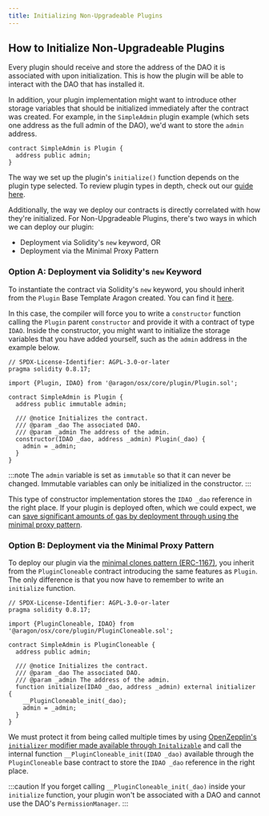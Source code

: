 ```yaml
---
title: Initializing Non-Upgradeable Plugins
---
```


## How to Initialize Non-Upgradeable Plugins

Every plugin should receive and store the address of the DAO it is associated with upon initialization. This is how the plugin will be able to interact with the DAO that has installed it.

In addition, your plugin implementation might want to introduce other storage variables that should be initialized immediately after the contract was created. For example, in the `SimpleAdmin` plugin example (which sets one address as the full admin of the DAO), we'd want to store the `admin` address.

```solidity
contract SimpleAdmin is Plugin {
  address public admin;
}
```

The way we set up the plugin's `initialize()` function depends on the plugin type selected. To review plugin types in depth, check out our [guide here](../02-plugin-types.md).

Additionally, the way we deploy our contracts is directly correlated with how they're initialized. For Non-Upgradeable Plugins, there's two ways in which we can deploy our plugin:

- Deployment via Solidity's `new` keyword, OR
- Deployment via the Minimal Proxy Pattern

### Option A: Deployment via Solidity's `new` Keyword

To instantiate the contract via Solidity's `new` keyword, you should inherit from the `Plugin` Base Template Aragon created. You can find it [here](https://github.com/aragon/osx/blob/develop/packages/contracts/src/core/plugin/Plugin.sol).

In this case, the compiler will force you to write a `constructor` function calling the `Plugin` parent `constructor` and provide it with a contract of type `IDAO`. Inside the constructor, you might want to initialize the storage variables that you have added yourself, such as the `admin` address in the example below.

```solidity
// SPDX-License-Identifier: AGPL-3.0-or-later
pragma solidity 0.8.17;

import {Plugin, IDAO} from '@aragon/osx/core/plugin/Plugin.sol';

contract SimpleAdmin is Plugin {
  address public immutable admin;

  /// @notice Initializes the contract.
  /// @param _dao The associated DAO.
  /// @param _admin The address of the admin.
  constructor(IDAO _dao, address _admin) Plugin(_dao) {
    admin = _admin;
  }
}
```

:::note
The `admin` variable is set as `immutable` so that it can never be changed. Immutable variables can only be initialized in the constructor.
:::

This type of constructor implementation stores the `IDAO _dao` reference in the right place. If your plugin is deployed often, which we could expect, we can [save significant amounts of gas by deployment through using the minimal proxy pattern](https://blog.openzeppelin.com/workshop-recap-cheap-contract-deployment-through-clones/).

### Option B: Deployment via the Minimal Proxy Pattern

To deploy our plugin via the [minimal clones pattern (ERC-1167)](https://eips.ethereum.org/EIPS/eip-1167), you inherit from the `PluginCloneable` contract introducing the same features as `Plugin`. The only difference is that you now have to remember to write an `initialize` function.

```solidity
// SPDX-License-Identifier: AGPL-3.0-or-later
pragma solidity 0.8.17;

import {PluginCloneable, IDAO} from '@aragon/osx/core/plugin/PluginCloneable.sol';

contract SimpleAdmin is PluginCloneable {
  address public admin;

  /// @notice Initializes the contract.
  /// @param _dao The associated DAO.
  /// @param _admin The address of the admin.
  function initialize(IDAO _dao, address _admin) external initializer {
    __PluginCloneable_init(_dao);
    admin = _admin;
  }
}
```

We must protect it from being called multiple times by using [OpenZepplin's `initializer` modifier made available through `Initalizable`](https://docs.openzeppelin.com/contracts/4.x/api/proxy#Initializable) and call the internal function `__PluginCloneable_init(IDAO _dao)` available through the `PluginCloneable` base contract to store the `IDAO _dao` reference in the right place.

:::caution
If you forget calling `__PluginCloneable_init(_dao)` inside your `initialize` function, your plugin won't be associated with a DAO and cannot use the DAO's `PermissionManager`.
:::
